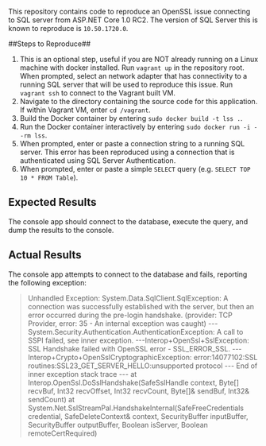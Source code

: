 This repository contains code to reproduce an OpenSSL issue connecting to SQL server from ASP.NET Core 1.0 RC2. The version of SQL Server this is known to reproduce is `10.50.1720.0`.

##Steps to Reproduce##

1. This is an optional step, useful if you are NOT already running on a Linux machine with docker installed. Run `vagrant up` in the repository root. When prompted, select an network adapter that has connectivity to a running SQL server that will be used to reproduce this issue. Run `vagrant ssh` to connect to the Vagrant built VM.
1. Navigate to the directory containing the source code for this application.  If within Vagrant VM, enter `cd /vagrant`.
1. Build the Docker container by entering `sudo docker build -t lss .`.
1. Run the Docker container interactively by entering `sudo docker run -i --rm lss`.
1. When prompted, enter or paste a connection string to a running SQL server. This error has been reproduced using a connection that is authenticated using SQL Server Authentication.
1. When prompted, enter or paste a simple `SELECT` query (e.g. `SELECT TOP 10 * FROM Table`).

## Expected Results ##
The console app should connect to the database, execute the query, and dump the results to the console.

## Actual Results ##
The console app attempts to connect to the database and fails, reporting the following exception:

> Unhandled Exception: System.Data.SqlClient.SqlException: A connection was successfully established with the server, but then an error occurred during the pre-login handshake. (provider: TCP Provider, error: 35 - An internal exception was caught) ---System.Security.Authentication.AuthenticationException: A call to SSPI failed, see inner exception. ---Interop+OpenSsl+SslException: SSL Handshake failed with OpenSSL error - SSL_ERROR_SSL. ---Interop+Crypto+OpenSslCryptographicException: error:14077102:SSL routines:SSL23_GET_SERVER_HELLO:unsupported protocol
>    --- End of inner exception stack trace ---
>    at Interop.OpenSsl.DoSslHandshake(SafeSslHandle context, Byte[] recvBuf, Int32 recvOffset, Int32 recvCount, Byte[]& sendBuf, Int32& sendCount)
>    at System.Net.SslStreamPal.HandshakeInternal(SafeFreeCredentials credential, SafeDeleteContext& context, SecurityBuffer inputBuffer, SecurityBuffer outputBuffer, Boolean isServer, Boolean remoteCertRequired)